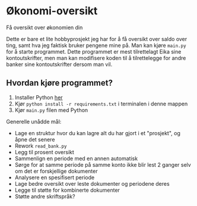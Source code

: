 # Økonomi-oversikt
Få oversikt over økonomien din

Dette er bare et lite hobbyprosjekt jeg har for å få oversikt over saldo over ting, samt hva jeg faktisk bruker pengene mine på. Man kan kjøre `main.py` for å starte programmet. Dette programmet er mest tilrettelagt Eika sine kontoutskrifter, men man kan modifisere koden til å tilrettelegge for andre banker sine kontoutskrifter dersom man vil. 

## Hvordan kjøre programmet? 
1. Installer Python [her](https://www.python.org/)
2. Kjør `python install -r requirements.txt` i terminalen i denne mappen
3. Kjør `main.py` filen med Python

Generelle unådde mål: 
- Lage en struktur hvor du kan lagre alt du har gjort i et "prosjekt", og åpne det senere
- Rework `read_bank.py`
- Legg til prosent oversikt
- Sammenlign en periode med en annen automatisk
- Sørge for at samme periode på samme konto ikke blir lest 2 ganger selv om det er forskjellige dokumenter
- Analysere en spesifisert periode
- Lage bedre oversikt over leste dokumenter og periodene deres
- Legge til støtte for kombinerte dokumenter
- Støtte andre skriftspråk?